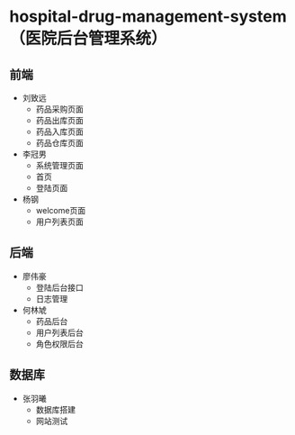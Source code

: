 # hospital-drug-management-system（医院后台管理系统）

## 前端

- 刘致远
  - 药品采购页面
  - 药品出库页面
  - 药品入库页面
  - 药品仓库页面
- 李冠男
  - 系统管理页面
  - 首页
  - 登陆页面
- 杨钢
  - welcome页面
  - 用户列表页面

## 后端

- 廖伟豪
  - 登陆后台接口
  - 日志管理
- 何林虓
  - 药品后台
  - 用户列表后台
  - 角色权限后台

## 数据库

- 张羽曦
  - 数据库搭建
  - 网站测试

